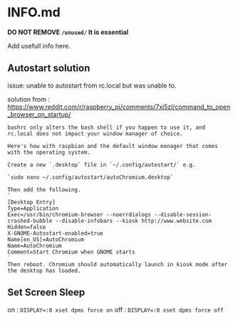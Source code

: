 # INFO.md

**DO NOT REMOVE `/unused/` It is essential**

Add usefull info here.


Autostart solution
------------------

issue: unable to autostart from rc.local but was unable to. 

solution from : https://www.reddit.com/r/raspberry_pi/comments/7xi5zl/command_to_open_browser_on_startup/

	bashrc only alters the bash shell if you happen to use it, and rc.local does not impact your window manager of choice.

	Here's how with raspbian and the default window manager that comes with the operating system.

	Create a new `.desktop` file in `~/.config/autostart/` e.g.

	`sudo nano ~/.config/autostart/autoChromium.desktop`

	Then add the following.
	`
	[Desktop Entry]
	Type=Application
	Exec=/usr/bin/chromium-browser --noerrdialogs --disable-session-crashed-bubble --disable-infobars --kiosk http://www.website.com
	Hidden=false
	X-GNOME-Autostart-enabled=true
	Name[en_US]=AutoChromium
	Name=AutoChromium
	Comment=Start Chromium when GNOME starts
	`
	Then reboot. Chromium should automatically launch in kiosk mode after the desktop has loaded.

Set Screen Sleep
----------------

on  : `DISPLAY=:0 xset dpms force on`
off : `DISPLAY=:0 xset dpms force off`